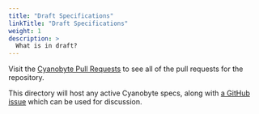 ```yaml
---
title: "Draft Specifications"
linkTitle: "Draft Specifications"
weight: 1
description: >
  What is in draft?
---
```


Visit the [Cyanobyte Pull Requests](https://github.com/google/cyanobyte/pulls) to see all of the
pull requests for the repository.

This directory will host any active Cyanobyte specs, along with [a GitHub issue](https://github.com/google/cyanobyte/issues/)
which can be used for discussion.

<script>
// Automatically append GitHub issues marked as 'for-review'
const url = "https://api.github.com/repos/google/cyanobyte/issues?state=open&labels=for-review";

window.onload = () => {
    fetch(url)
    .then((response) => {
        return response.json();
    })
    .then((data) => {
        console.log(data);
        const div = document.querySelector('.section-index')
        const bullets = data.map(datum =>
            `<li><a href="${datum.html_url}">${datum.title}</a></li>`
        )
        const html = `<ul>${bullets.join('')}</ul>`
        div.innerHTML += html
    });
};
</script>